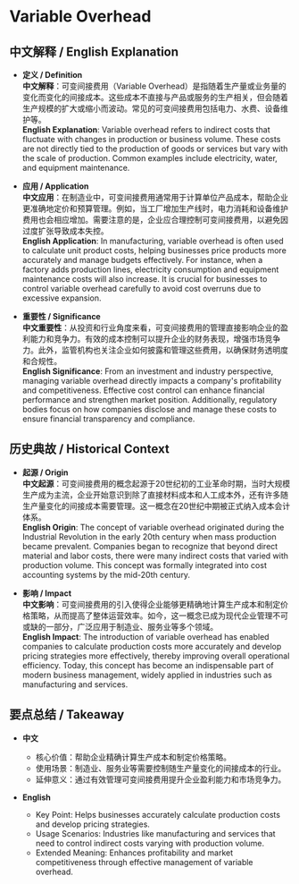 # Variable Overhead

## 中文解释 / English Explanation

* **定义 / Definition**  
  **中文解释**：可变间接费用（Variable Overhead）是指随着生产量或业务量的变化而变化的间接成本。这些成本不直接与产品或服务的生产相关，但会随着生产规模的扩大或缩小而波动。常见的可变间接费用包括电力、水费、设备维护等。  
  **English Explanation**: Variable overhead refers to indirect costs that fluctuate with changes in production or business volume. These costs are not directly tied to the production of goods or services but vary with the scale of production. Common examples include electricity, water, and equipment maintenance.

* **应用 / Application**  
  **中文应用**：在制造业中，可变间接费用通常用于计算单位产品成本，帮助企业更准确地定价和预算管理。例如，当工厂增加生产线时，电力消耗和设备维护费用也会相应增加。需要注意的是，企业应合理控制可变间接费用，以避免因过度扩张导致成本失控。  
  **English Application**: In manufacturing, variable overhead is often used to calculate unit product costs, helping businesses price products more accurately and manage budgets effectively. For instance, when a factory adds production lines, electricity consumption and equipment maintenance costs will also increase. It is crucial for businesses to control variable overhead carefully to avoid cost overruns due to excessive expansion.

* **重要性 / Significance**  
  **中文重要性**：从投资和行业角度来看，可变间接费用的管理直接影响企业的盈利能力和竞争力。有效的成本控制可以提升企业的财务表现，增强市场竞争力。此外，监管机构也关注企业如何披露和管理这些费用，以确保财务透明度和合规性。  
  **English Significance**: From an investment and industry perspective, managing variable overhead directly impacts a company's profitability and competitiveness. Effective cost control can enhance financial performance and strengthen market position. Additionally, regulatory bodies focus on how companies disclose and manage these costs to ensure financial transparency and compliance.

## 历史典故 / Historical Context

* **起源 / Origin**  
  **中文起源**：可变间接费用的概念起源于20世纪初的工业革命时期，当时大规模生产成为主流，企业开始意识到除了直接材料成本和人工成本外，还有许多随生产量变化的间接成本需要管理。这一概念在20世纪中期被正式纳入成本会计体系。  
  **English Origin**: The concept of variable overhead originated during the Industrial Revolution in the early 20th century when mass production became prevalent. Companies began to recognize that beyond direct material and labor costs, there were many indirect costs that varied with production volume. This concept was formally integrated into cost accounting systems by the mid-20th century.

* **影响 / Impact**  
  **中文影响**：可变间接费用的引入使得企业能够更精确地计算生产成本和制定价格策略，从而提高了整体运营效率。如今，这一概念已成为现代企业管理不可或缺的一部分，广泛应用于制造业、服务业等多个领域。  
  **English Impact**: The introduction of variable overhead has enabled companies to calculate production costs more accurately and develop pricing strategies more effectively, thereby improving overall operational efficiency. Today, this concept has become an indispensable part of modern business management, widely applied in industries such as manufacturing and services.

## 要点总结 / Takeaway

* **中文**  
  - 核心价值：帮助企业精确计算生产成本和制定价格策略。
  - 使用场景：制造业、服务业等需要控制随生产量变化的间接成本的行业。
  - 延伸意义：通过有效管理可变间接费用提升企业盈利能力和市场竞争力。

* **English**  
  - Key Point: Helps businesses accurately calculate production costs and develop pricing strategies.
  - Usage Scenarios: Industries like manufacturing and services that need to control indirect costs varying with production volume.
  - Extended Meaning: Enhances profitability and market competitiveness through effective management of variable overhead.